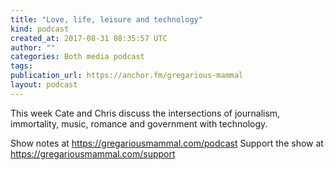 ```yaml
---
title: "Love, life, leisure and technology"
kind: podcast
created_at: 2017-08-31 08:35:57 UTC
author: ""
categories: Both media podcast
tags: 
publication_url: https://anchor.fm/gregarious-mammal
layout: podcast
---
```

This week Cate and Chris discuss the intersections of journalism, immortality, music, romance and government with technology.

Show notes at https://gregariousmammal.com/podcast
Support the show at https://gregariousmammal.com/support